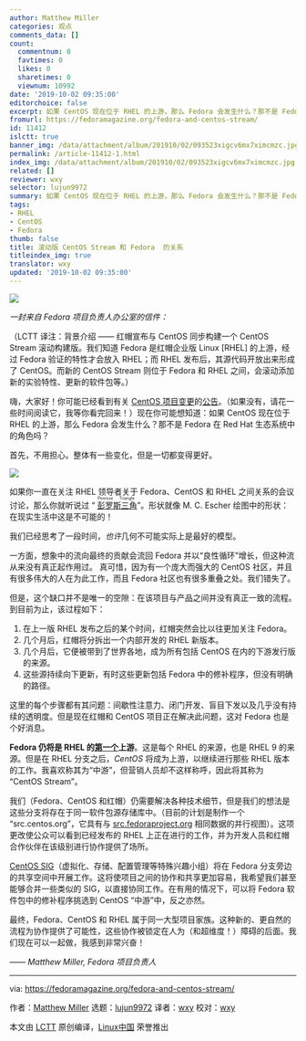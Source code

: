 ```yaml
---
author: Matthew Miller
categories: 观点
comments_data: []
count:
  commentnum: 0
  favtimes: 0
  likes: 0
  sharetimes: 0
  viewnum: 10992
date: '2019-10-02 09:35:00'
editorchoice: false
excerpt: 如果 CentOS 现在位于 RHEL 的上游，那么 Fedora 会发生什么？那不是 Fedora 在 Red Hat 生态系统中的角色吗？
fromurl: https://fedoramagazine.org/fedora-and-centos-stream/
id: 11412
islctt: true
banner_img: /data/attachment/album/201910/02/093523xigcv6mx7ximcmzc.jpg
permalink: /article-11412-1.html
index_img: /data/attachment/album/201910/02/093523xigcv6mx7ximcmzc.jpg.thumb.jpg
related: []
reviewer: wxy
selector: lujun9972
summary: 如果 CentOS 现在位于 RHEL 的上游，那么 Fedora 会发生什么？那不是 Fedora 在 Red Hat 生态系统中的角色吗？
tags:
- RHEL
- CentOS
- Fedora
thumb: false
title: 滚动版 CentOS Stream 和 Fedora  的关系
titleindex_img: true
translator: wxy
updated: '2019-10-02 09:35:00'
---
```


![](/data/attachment/album/201910/02/093523xigcv6mx7ximcmzc.jpg)


*一封来自 Fedora 项目负责人办公室的信件：*


（LCTT 译注：背景介绍 —— 红帽宣布与 CentOS 同步构建一个 CentOS Stream 滚动构建版。我们知道 Fedora 是红帽企业版 Linux [RHEL] 的上游，经过 Fedora 验证的特性才会放入 RHEL；而 RHEL 发布后，其源代码开放出来形成了 CentOS。而新的 CentOS Stream 则位于 Fedora 和 RHEL 之间，会滚动添加新的实验特性、更新的软件包等。）


嗨，大家好！你可能已经看到有关 [CentOS 项目变更](https://wiki.centos.org/Manuals/ReleaseNotes/CentOSStream)的[公告](http://redhat.com/en/blog/transforming-development-experience-within-centos)。（如果没有，请花一些时间阅读它，我等你看完回来！）现在你可能想知道：如果 CentOS 现在位于 RHEL 的上游，那么 Fedora 会发生什么？那不是 Fedora 在 Red Hat 生态系统中的角色吗？


首先，不用担心。整体有一些变化，但是一切都变得更好。


![](/data/attachment/album/201910/02/093405qx085a0pu535dui5.jpg)


如果你一直在关注 RHEL 领导者关于 Fedora、CentOS 和 RHEL 之间关系的会议讨论，那么你就听说过 “<ruby> <a href="https://www.youtube.com/watch?v=1JmgOkEznjw">  彭罗斯三角 </a> <rt>  Penrose Triangle </rt></ruby>”。形状就像 M. C. Escher 绘图中的形状：在现实生活中这是不可能的！


我们已经思考了一段时间，*也许*几何不可能实际上是最好的模型。


一方面，想象中的流向最终的贡献会流回 Fedora 并以“良性循环”增长，但这种流从来没有真正起作用过。 真可惜，因为有一个庞大而强大的 CentOS 社区，并且有很多伟大的人在为此工作，而且 Fedora 社区也有很多重叠之处。我们错失了。


但是，这个缺口并不是唯一的空隙：在该项目与产品之间并没有真正一致的流程。到目前为止，该过程如下：


1. 在上一版 RHEL 发布之后的某个时间，红帽突然会比以往更加关注 Fedora。
2. 几个月后，红帽将分拆出一个内部开发的 RHEL 新版本。
3. 几个月后，它便被带到了世界各地，成为所有包括 CentOS 在内的下游发行版的来源。
4. 这些源持续向下更新，有时这些更新包括 Fedora 中的修补程序，但没有明确的路径。


这里的每个步骤都有其问题：间歇性注意力、闭门开发、盲目下发以及几乎没有持续的透明度。但是现在红帽和 CentOS 项目正在解决此问题，这对 Fedora 也是个好消息。


**Fedora 仍将是 RHEL 的[第一个](https://docs.fedoraproject.org/en-US/project/#_first)上游**。这是每个 RHEL 的来源，也是 RHEL 9 的来源。但是在 RHEL 分支之后，*CentOS* 将成为上游，以继续进行那些 RHEL 版本的工作。我喜欢称其为“中游”，但营销人员却不这样称呼，因此将其称为 “CentOS Stream”。


我们（Fedora、CentOS 和红帽）仍需要解决各种技术细节，但是我们的想法是这些分支将存在于同一软件包源存储库中。（目前的计划是制作一个 “src.centos.org”，它具有与 [src.fedoraproject.org](https://src.fedoraproject.org/) 相同数据的并行视图）。这项更改使公众可以看到已经发布的 RHEL 上正在进行的工作，并为开发人员和红帽合作伙伴在该级别进行协作提供了场所。


[CentOS SIG](https://wiki.centos.org/SpecialInterestGroup)（虚拟化、存储、配置管理等特殊兴趣小组）将在 Fedora 分支旁边的共享空间中开展工作。这将使项目之间的协作和共享更加容易，我希望我们甚至能够合并一些类似的 SIG，以直接协同工作。在有用的情况下，可以将 Fedora 软件包中的修补程序挑选到 CentOS “中游”中，反之亦然。


最终，Fedora、CentOS 和 RHEL 属于同一大型项目家族。这种新的、更自然的流程为协作提供了可能性，这些协作被锁定在人为（和超维度！）障碍的后面。我们现在可以一起做，我感到非常兴奋！


*—— Matthew Miller, Fedora 项目负责人*




---


via: <https://fedoramagazine.org/fedora-and-centos-stream/>


作者：[Matthew Miller](https://fedoramagazine.org/author/mattdm/) 选题：[lujun9972](https://github.com/lujun9972) 译者：[wxy](https://github.com/wxy) 校对：[wxy](https://github.com/wxy)


本文由 [LCTT](https://github.com/LCTT/TranslateProject) 原创编译，[Linux中国](https://linux.cn/) 荣誉推出